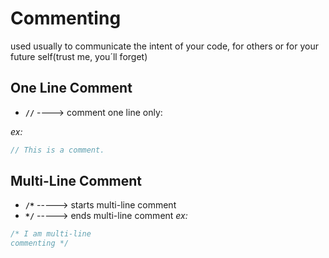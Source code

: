 # Commenting
used usually to communicate the intent of your code, for others or for your future self(trust me, you´ll forget)

## One Line Comment

- **`//`** ----> comment one line only:

_ex:_

```javascript
// This is a comment.
```

## Multi-Line Comment

- **`/*`** -----> starts multi-line comment
- **`*/`** -----> ends multi-line comment
_ex:_

```javascript
/* I am multi-line
commenting */ 
```




